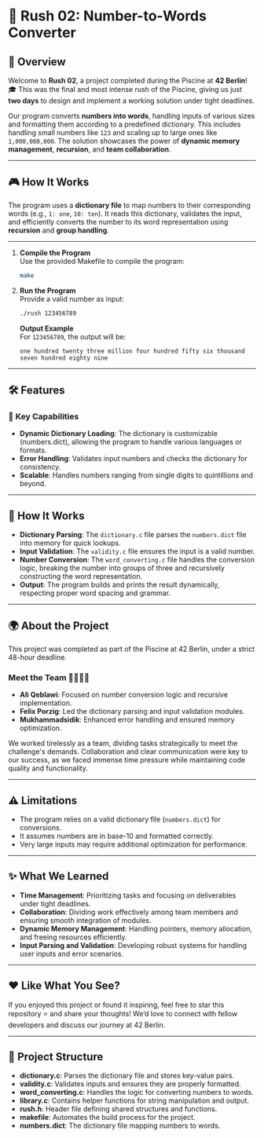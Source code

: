 # 🚀 Rush 02: Number-to-Words Converter

## 🌟 Overview
Welcome to **Rush 02**, a project completed during the Piscine at **42 Berlin**! 🎓 This was the final and most intense rush of the Piscine, giving us just **two days** to design and implement a working solution under tight deadlines. 

Our program converts **numbers into words**, handling inputs of various sizes and formatting them according to a predefined dictionary. This includes handling small numbers like `123` and scaling up to large ones like `1,000,000,000`. The solution showcases the power of **dynamic memory management**, **recursion**, and **team collaboration**.

---

## 🎮 How It Works
The program uses a **dictionary file** to map numbers to their corresponding words (e.g., `1: one`, `10: ten`). It reads this dictionary, validates the input, and efficiently converts the number to its word representation using **recursion** and **group handling**.

---
1. **Compile the Program**  
   Use the provided Makefile to compile the program:
   ```bash
   make
   ```

2. **Run the Program**  
   Provide a valid number as input:
   ```bash
   ./rush 123456789
   ```

   **Output Example**  
   For `123456789`, the output will be:
   ```
   one hundred twenty three million four hundred fifty six thousand seven hundred eighty nine
   ```

---

## 🛠️ Features
### 🔑 Key Capabilities
- **Dynamic Dictionary Loading**: The dictionary is customizable (numbers.dict), allowing the program to handle various languages or formats.
- **Error Handling**: Validates input numbers and checks the dictionary for consistency.
- **Scalable**: Handles numbers ranging from single digits to quintillions and beyond.

---

## 🧠 How It Works
- **Dictionary Parsing**: The `dictionary.c` file parses the `numbers.dict` file into memory for quick lookups.
- **Input Validation**: The `validity.c` file ensures the input is a valid number.
- **Number Conversion**: The `word_converting.c` file handles the conversion logic, breaking the number into groups of three and recursively constructing the word representation.
- **Output**: The program builds and prints the result dynamically, respecting proper word spacing and grammar.

---

## 🌍 About the Project
This project was completed as part of the Piscine at 42 Berlin, under a strict 48-hour deadline.

### Meet the Team 👨‍💻👩‍💻
- **Ali Qeblawi**: Focused on number conversion logic and recursive implementation.
- **Felix Porzig**: Led the dictionary parsing and input validation modules.
- **Mukhammadsidik**: Enhanced error handling and ensured memory optimization.

We worked tirelessly as a team, dividing tasks strategically to meet the challenge's demands. Collaboration and clear communication were key to our success, as we faced immense time pressure while maintaining code quality and functionality.

---

## ⚠️ Limitations
- The program relies on a valid dictionary file (`numbers.dict`) for conversions.
- It assumes numbers are in base-10 and formatted correctly.
- Very large inputs may require additional optimization for performance.

---

## ✨ What We Learned
- **Time Management**: Prioritizing tasks and focusing on deliverables under tight deadlines.
- **Collaboration**: Dividing work effectively among team members and ensuring smooth integration of modules.
- **Dynamic Memory Management**: Handling pointers, memory allocation, and freeing resources efficiently.
- **Input Parsing and Validation**: Developing robust systems for handling user inputs and error scenarios.

---

## ❤️ Like What You See?
If you enjoyed this project or found it inspiring, feel free to star this repository ⭐ and share your thoughts! We’d love to connect with fellow developers and discuss our journey at 42 Berlin.

---

## 📁 Project Structure
- **dictionary.c**: Parses the dictionary file and stores key-value pairs.
- **validity.c**: Validates inputs and ensures they are properly formatted.
- **word_converting.c**: Handles the logic for converting numbers to words.
- **library.c**: Contains helper functions for string manipulation and output.
- **rush.h**: Header file defining shared structures and functions.
- **makefile**: Automates the build process for the project.
- **numbers.dict**: The dictionary file mapping numbers to words.
